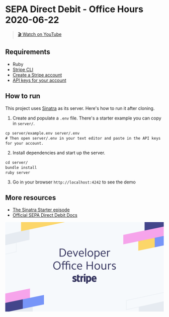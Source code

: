 # SEPA Direct Debit - Office Hours 2020-06-22

> [🎬 Watch on YouTube](https://www.youtube.com/watch?v=tUQoKit6XTM&lc=UgzmPFxM7-bl6kDoSgN4AaABAg)

## Requirements
* Ruby
* [Stripe CLI](https://github.com/stripe/stripe-cli/)
* [Create a Stripe account](https://dashboard.stripe.com/register)
* [API keys for your account](https://stripe.com/docs/keys)

## How to run

This project uses [Sinatra](http://sinatrarb.com/) as its server. Here's how to run it after cloning.

1. Create and populate a `.env` file. There's a starter example you can copy in `server/`.

```
cp server/example.env server/.env
# Then open server/.env in your text editor and paste in the API keys for your account.
```

2. Install dependencies and start up the server.

```
cd server/
bundle install
ruby server
```

3. Go in your browser `http://localhost:4242` to see the demo

## More resources
* [The Sinatra Starter episode](https://www.youtube.com/watch?v=8aA9Enb8NVc)
* [Official SEPA Direct Debit Docs](https://stripe.com/docs/payments/sepa-debit)

![Developer Office Hours](./assets/developer-office-hours.png)
